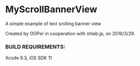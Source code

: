 # MyScrollBannerView
A simple example of text srolling banner view

Created by OOPer in cooperation with shlab.jp, on 2016/3/29.

### BUILD REQUIREMENTS:

Xcode 9.3, iOS SDK 11
